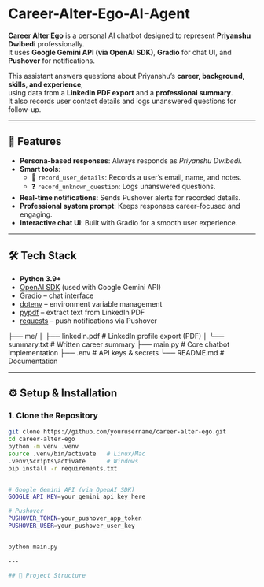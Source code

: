 # Career-Alter-Ego-AI-Agent

**Career Alter Ego** is a personal AI chatbot designed to represent **Priyanshu Dwibedi** professionally.  
It uses **Google Gemini API (via OpenAI SDK)**, **Gradio** for chat UI, and **Pushover** for notifications.  

This assistant answers questions about Priyanshu’s **career, background, skills, and experience**,  
using data from a **LinkedIn PDF export** and a **professional summary**.  
It also records user contact details and logs unanswered questions for follow-up.

---

## 🚀 Features
- **Persona-based responses**: Always responds as *Priyanshu Dwibedi*.  
- **Smart tools**:
  - 📧 `record_user_details`: Records a user’s email, name, and notes.  
  - ❓ `record_unknown_question`: Logs unanswered questions.  
- **Real-time notifications**: Sends Pushover alerts for recorded details.  
- **Professional system prompt**: Keeps responses career-focused and engaging.  
- **Interactive chat UI**: Built with Gradio for a smooth user experience.  

---

## 🛠️ Tech Stack
- **Python 3.9+**
- [OpenAI SDK](https://pypi.org/project/openai/) (used with Google Gemini API)
- [Gradio](https://www.gradio.app/) – chat interface
- [dotenv](https://pypi.org/project/python-dotenv/) – environment variable management
- [pypdf](https://pypi.org/project/pypdf/) – extract text from LinkedIn PDF
- [requests](https://pypi.org/project/requests/) – push notifications via Pushover

├── me/
│ ├── linkedin.pdf # LinkedIn profile export (PDF)
│ └── summary.txt # Written career summary
├── main.py # Core chatbot implementation
├── .env # API keys & secrets
└── README.md # Documentation



---

## ⚙️ Setup & Installation

### 1. Clone the Repository
```bash
git clone https://github.com/yourusername/career-alter-ego.git
cd career-alter-ego
python -m venv .venv
source .venv/bin/activate   # Linux/Mac
.venv\Scripts\activate      # Windows
pip install -r requirements.txt


# Google Gemini API (via OpenAI SDK)
GOOGLE_API_KEY=your_gemini_api_key_here

# Pushover
PUSHOVER_TOKEN=your_pushover_app_token
PUSHOVER_USER=your_pushover_user_key


python main.py

---

## 📂 Project Structure

